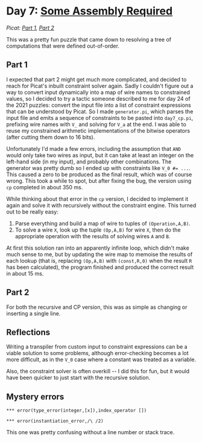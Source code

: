 # Day 7: [Some Assembly Required](https://adventofcode.com/2015/day/7)
*Picat: [Part 1](https://github.com/DestyNova/advent_of_code_2015/blob/main/day7/part1.pi), [Part 2](https://github.com/DestyNova/advent_of_code_2015/blob/main/day7/part2.pi)*

This was a pretty fun puzzle that came down to resolving a tree of computations that were defined out-of-order.

## Part 1

I expected that part 2 might get much more complicated, and decided to reach for Picat's inbuilt constraint solver again. Sadly I couldn't figure out a way to convert input dynamically into a map of wire names to constrained values, so I decided to try a tactic someone described to me for day 24 of the 2021 puzzles: convert the input file into a list of constraint expressions that can be understood by Picat. So I made `generator.pi`, which parses the input file and emits a sequence of constraints to be pasted into `day7_cp.pi`, prefixing wire names with `V_` and solving for `V_a` at the end. I was able to reuse my constrained arithmetic implementations of the bitwise operators (after cutting them down to 16 bits).

Unfortunately I'd made a few errors, including the assumption that `AND` would only take two wires as input, but it can take at least an integer on the left-hand side (in my input), and probably other combinations. The generator was pretty dumb so I ended up with constraints like `V_0 #= ...`. This caused a zero to be produced as the final result, which was of course wrong. This took a while to spot, but after fixing the bug, the version using `cp` completed in about 350 ms.

While thinking about that error in the `cp` version, I decided to implement it again and solve it with recursively without the constraint engine. This turned out to be really easy:

1. Parse everything and build a map of wire to tuples of `(Operation,A,B)`.
1. To solve a wire `X`, look up the tuple `(Op,A,B)` for wire `X`, then do the appropriate operation with the results of solving wires `A` and `B`.

At first this solution ran into an apparently infinite loop, which didn't make much sense to me, but by updating the wire map to memoise the results of each lookup (that is, replacing `(Op,A,B)` with `(const,R,0)` when the result `R` has been calculated), the program finished and produced the correct result in about 15 ms.

## Part 2

For both the recursive and CP version, this was as simple as changing or inserting a single line.

## Reflections

Writing a transpiler from custom input to constraint expressions can be a viable solution to some problems, although error-checking becomes a lot more difficult, as in the `V_0` case where a constant was treated as a variable.

Also, the constraint solver is often overkill -- I did this for fun, but it would have been quicker to just start with the recursive solution.

## Mystery errors

```
*** error(type_error(integer,[x]),index_operator [])
```

```
*** error(instantiation_error,/\ /2)
```

This one was pretty confusing without a line number or stack trace.
